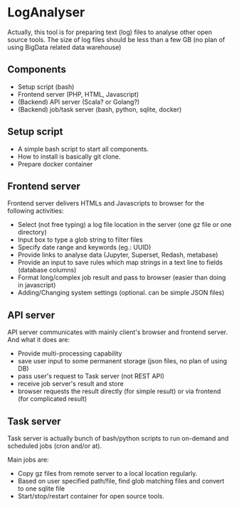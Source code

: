 # LogAnalyser
Actually, this tool is for preparing text (log) files to analyse other open source tools.
The size of log files should be less than a few GB (no plan of using BigData related data warehouse)

## Components

* Setup script (bash)
* Frontend server (PHP, HTML, Javascript)
* (Backend) API server (Scala? or Golang?)
* (Backend) job/task server (bash, python, sqlite, docker)

## Setup script
* A simple bash script to start all components.
* How to install is basically git clone.
* Prepare docker container

## Frontend server
Frontend server delivers HTMLs and Javascripts to browser for the following activities:

* Select (not free typing) a log file location in the server (one gz file or one directory)
* Input box to type a glob string to filter files
* Specify date range and keywords (eg.: UUID)
* Provide links to analyse data (Jupyter, Superset, Redash, metabase)
* Provide an input to save rules which map strings in a text line to fields (database columns)
* Format long/complex job result and pass to browser (easier than doing in javascript)
* Adding/Changing system settings (optional. can be simple JSON files)

## API server
API server communicates with mainly client's browser and frontend server. And what it does are:

* Provide multi-processing capability
* save user input to some permanent storage (json files, no plan of using DB)
* pass user's request to Task server (not REST API)
* receive job server's result and store
* browser requests the result directly (for simple result) or via frontend (for complicated result)

## Task server
Task server is actually bunch of bash/python scripts to run on-demand and scheduled jobs (cron and/or at).

Main jobs are:
* Copy gz files from remote server to a local location regularly.
* Based on user specified path/file, find glob matching files and convert to one sqlite file
* Start/stop/restart container for open source tools.
